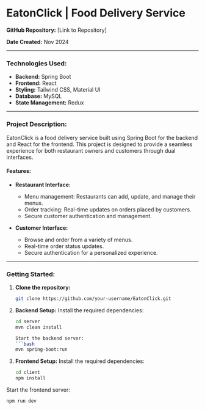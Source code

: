 # EatonClick | Food Delivery Service

**GitHub Repository:** [Link to Repository]

**Date Created:** Nov 2024

---

### Technologies Used:
- **Backend:** Spring Boot
- **Frontend:** React
- **Styling:** Tailwind CSS, Material UI
- **Database:** MySQL
- **State Management:** Redux

---

### Project Description:
EatonClick is a food delivery service built using Spring Boot for the backend and React for the frontend. This project is designed to provide a seamless experience for both restaurant owners and customers through dual interfaces.

#### **Features:**

- **Restaurant Interface:**
  - Menu management: Restaurants can add, update, and manage their menus.
  - Order tracking: Real-time updates on orders placed by customers.
  - Secure customer authentication and management.

- **Customer Interface:**
  - Browse and order from a variety of menus.
  - Real-time order status updates.
  - Secure authentication for a personalized experience.

---

### Getting Started:

1. **Clone the repository:**
   ```bash
   git clone https://github.com/your-username/EatonClick.git

   
2. **Backend Setup:**
     Install the required dependencies:
     ```bash
     cd server
     mvn clean install
  
    Start the backend server:
     ```bash
     mvn spring-boot:run
     
3. **Frontend Setup:**
   Install the required dependencies:
   ```bash
   cd client
   npm install

  Start the frontend server:
   ```bash
   npm run dev




   


